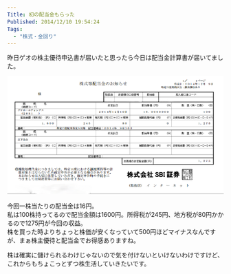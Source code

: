 ```yaml
---
Title: 初の配当金もらった
Published: 2014/12/10 19:54:24
Tags:
  - "株式・金回り"
---
```

昨日ゲオの株主優待申込書が届いたと思ったら今日は配当金計算書が届いてました。

![](20141210194903.png) 

今回一株当たりの配当金は16円。  
私は100株持ってるので配当金額は1600円。所得税が245円、地方税が80円かかるので1275円が今回の収益。  
株を買った時よりちょっと株価が安くなっていて500円ほどマイナスなんですが、まぁ株主優待と配当金でお得感ありますね。

株は確実に儲けられるわけじゃないので気を付けないといけないわけですけど、これからもちょこっとずつ株生活していきたいです。